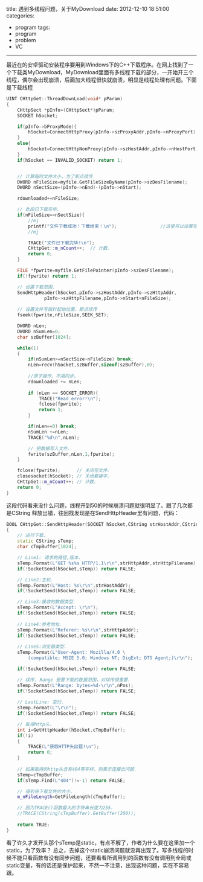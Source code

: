 title: 遇到多线程问题，关于MyDownload
date: 2012-12-10 18:51:00
categories:
- program
tags:
- program
- problem
- VC 
---

最近在的安卓驱动安装程序要用到Windows下的C++下载程序。在网上找到了一个下载类MyDownload，MyDownload里面有多线程下载的部分，一开始开三个线程，偶尔会出现崩溃，后面加大线程很快就崩溃，明显是线程处理有问题。下面是下载线程
<!--more--->

```cpp
UINT CHttpGet::ThreadDownLoad(void* pParam)
{
	CHttpSect *pInfo=(CHttpSect*)pParam;
	SOCKET hSocket;

	if(pInfo->bProxyMode){	
		hSocket=ConnectHttpProxy(pInfo->szProxyAddr,pInfo->nProxyPort);
	}
	else{
		hSocket=ConnectHttpNonProxy(pInfo->szHostAddr,pInfo->nHostPort);
	}
	if(hSocket == INVALID_SOCKET) return 1;


	// 计算临时文件大小，为了断点续传
	DWORD nFileSize=myfile.GetFileSizeByName(pInfo->szDesFilename);
	DWORD nSectSize=(pInfo->nEnd)-(pInfo->nStart);

	rdownloaded+=nFileSize;

	// 此段已下载完毕.
	if(nFileSize==nSectSize){
		//mj
		printf("文件下载成功！下载结束！\n");                //这里可以设置写信息
		//mj

		TRACE("文件已下载完毕!\n");                                     
		CHttpGet::m_nCount++;  // 计数.
		return 0;
	}

    FILE *fpwrite=myfile.GetFilePointer(pInfo->szDesFilename);
	if(!fpwrite) return 1;

    // 设置下载范围.
	SendHttpHeader(hSocket,pInfo->szHostAddr,pInfo->szHttpAddr,
		      pInfo->szHttpFilename,pInfo->nStart+nFileSize);
	
	// 设置文件写指针起始位置，断点续传
	fseek(fpwrite,nFileSize,SEEK_SET);

	DWORD nLen; 
	DWORD nSumLen=0; 
	char szBuffer[1024];

	while(1)
	{
		if(nSumLen>=nSectSize-nFileSize) break;
		nLen=recv(hSocket,szBuffer,sizeof(szBuffer),0);
		
		//原子操作，不用同步。
		rdownloaded += nLen;
		
		if (nLen == SOCKET_ERROR){
			TRACE("Read error!\n");
			fclose(fpwrite);
			return 1;
		}

  		if(nLen==0) break;
		nSumLen +=nLen;
		TRACE("%d\n",nLen);

		// 把数据写入文件.		
		fwrite(szBuffer,nLen,1,fpwrite);
	}

	fclose(fpwrite);      // 关闭写文件.
	closesocket(hSocket); // 关闭套接字.
	CHttpGet::m_nCount++; // 计数.
	return 0;
}
```

这段代码看来没什么问题，线程开到50的时候崩溃问题就很明显了。跟了几次都是CString 释放出错，往回找发现是在SendHttpHeader里有问题，代码：


```cpp
BOOL CHttpGet::SendHttpHeader(SOCKET hSocket,CString strHostAddr,CString strHttpAddr,CString strHttpFilename,DWORD nPos)
{
	// 进行下载. 
	static CString sTemp;
	char cTmpBuffer[1024];

	// Line1: 请求的路径,版本.
	sTemp.Format(L"GET %s%s HTTP/1.1\r\n",strHttpAddr,strHttpFilename);
	if(!SocketSend(hSocket,sTemp)) return FALSE;

	// Line2:主机.
	sTemp.Format(L"Host: %s\r\n",strHostAddr);
	if(!SocketSend(hSocket,sTemp)) return FALSE;

	// Line3:接收的数据类型.
	sTemp.Format(L"Accept: \r\n");
	if(!SocketSend(hSocket,sTemp)) return FALSE;
	
	// Line4:参考地址.
    sTemp.Format(L"Referer: %s\r\n",strHttpAddr); 
	if(!SocketSend(hSocket,sTemp)) return FALSE;
		
	// Line5:浏览器类型.
	sTemp.Format(L"User-Agent: Mozilla/4.0 \
		(compatible; MSIE 5.0; Windows NT; DigExt; DTS Agent;)\r\n");

	if(!SocketSend(hSocket,sTemp)) return FALSE;

	// 续传. Range 是要下载的数据范围，对续传很重要.
	sTemp.Format(L"Range: bytes=%d-\r\n",nPos);
	if(!SocketSend(hSocket,sTemp)) return FALSE;
	
	// LastLine: 空行.
	sTemp.Format(L"\r\n");
	if(!SocketSend(hSocket,sTemp)) return FALSE;

	// 取得http头.
	int i=GetHttpHeader(hSocket,cTmpBuffer);
	if(!i)
	{
		TRACE(L"获取HTTP头出错!\n");
		return 0;
	}
	
	// 如果取得的http头含有404等字样，则表示连接出问题.
	sTemp=cTmpBuffer;
	if(sTemp.Find(L"404")!=-1) return FALSE;

	// 得到待下载文件的大小.
	m_nFileLength=GetFileLength(cTmpBuffer);

	// 因为TRACE()函数最大的字符串长度为255.
    //TRACE(CString(cTmpBuffer).GetBuffer(200));
	
	return TRUE;
}
```

看了许久才发开头那个sTemp是static，有点不解了，作者为什么要在这里加一个static，为了效率？
总之，去掉这个static崩溃问题就没再出现了。写多线程的时候不能只看函数有没有同步问题，还要看看所调用到的函数有没有调用到全局或static变量，有的话还是保护起来，不然一不注意，出现这种问题，实在不容易跟。


